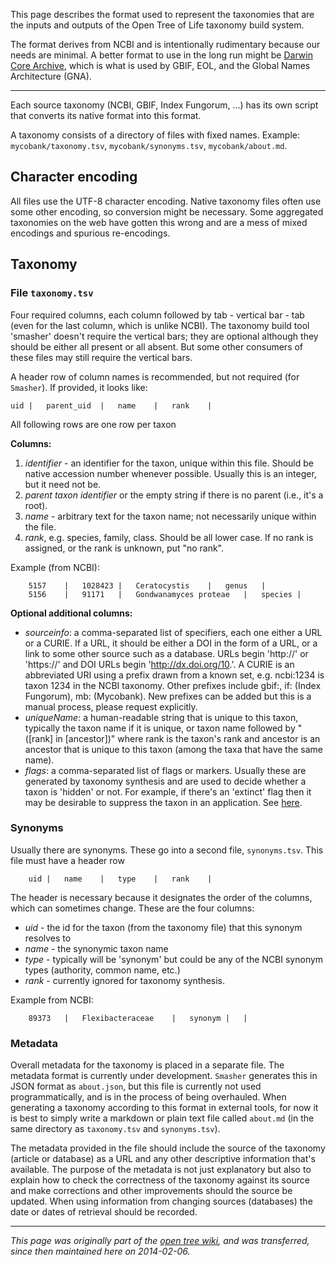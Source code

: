This page describes the format used to represent the taxonomies that are the inputs and outputs of the Open Tree of Life taxonomy build system.

The format derives from NCBI and is intentionally rudimentary because our needs are minimal. A better format to use in the long run might be [Darwin Core Archive](https://code.google.com/p/gbif-ecat/wiki/DwCArchive), which is what is used by GBIF, EOL, and the Global Names Architecture (GNA).

***

Each source taxonomy (NCBI, GBIF, Index Fungorum, ...) has its own script that converts its
native format into this format.

A taxonomy consists of a directory of files with fixed names.  Example: `mycobank/taxonomy.tsv`, `mycobank/synonyms.tsv`, `mycobank/about.md`.

## Character encoding

All files  use the UTF-8 character encoding.  Native taxonomy files often use some other encoding, so conversion might be necessary.  Some aggregated taxonomies on the web have gotten this wrong and are a mess of mixed encodings and spurious re-encodings.

## Taxonomy

### File `taxonomy.tsv`

Four required columns, each column followed by tab - vertical bar - tab (even for the last column, which is unlike NCBI).  The taxonomy build tool 'smasher' doesn't require the vertical bars; they are optional although they should be either all present or all absent.  But some other consumers of these files may still require the vertical bars.

A header row of column names is recommended, but not required (for `Smasher`). If provided, it looks like:

    uid	|	parent_uid	|	name	|	rank	|	

All following rows are one row per taxon

**Columns:**

1. _identifier_ - an identifier for the taxon, unique within this file.  Should be native accession number whenever possible.  Usually this is an integer, but it need not be.
2. _parent taxon identifier_ or the empty string if there is no parent (i.e., it's a root).
3. _name_ - arbitrary text for the taxon name; not necessarily unique within the file.
4. _rank_, e.g. species, family, class.  Should be all lower case.  If no rank is assigned, or the rank is unknown, put "no rank".

Example (from NCBI):

        5157	|	1028423	|	Ceratocystis	|	genus	|	
        5156	|	91171	|	Gondwanamyces proteae	|	species	|	

**Optional additional columns:**

* _sourceinfo_: a comma-separated list of specifiers, each one either a URL or a CURIE.  If a URL, it should be either a DOI in the form of a URL, or a link to some other source such as a database.  URLs begin 'http://' or 'https://' and DOI URLs begin 'http://dx.doi.org/10.'.  A CURIE is an abbreviated URI using a prefix drawn from a known set, e.g. ncbi:1234 is taxon 1234 in the NCBI taxonomy.  Other prefixes include gbif:, if: (Index Fungorum), mb: (Mycobank). New prefixes can be added but this is a manual process, please request explicitly.
* _uniqueName_: a human-readable string that is unique to this taxon, typically the taxon name if it is unique, or taxon name followed by "([rank] in [ancestor])" where rank is the taxon's rank and ancestor is an ancestor that is unique to this taxon (among the taxa that have the same name).
* _flags_: a comma-separated list of flags or markers.  Usually these are generated by taxonomy synthesis and are used to decide whether a taxon is 'hidden' or not.  For example, if there's an 'extinct' flag then it may be desirable to suppress the taxon in an application.  See [here](https://github.com/OpenTreeOfLife/taxomachine/blob/master/src/main/java/org/opentree/taxonomy/OTTFlag.java).

### Synonyms

Usually there are synonyms.  These go into a second file, `synonyms.tsv`.  This file must have a header row

        uid	|	name	|	type	|	rank	|	

The header is necessary because it designates the order of the columns, which can sometimes change. These are the four columns:

* _uid_ - the id for the taxon (from the taxonomy file) that this synonym resolves to
* _name_ - the synonymic taxon name
* _type_ - typically will be 'synonym' but could be any of the NCBI synonym types (authority, common name, etc.)
* _rank_ - currently ignored for taxonomy synthesis.

Example from NCBI:

        89373	|	Flexibacteraceae	|	synonym	|	|	

### Metadata

Overall metadata for the taxonomy is placed in a separate file.  The metadata format is currently under development. `Smasher` generates this in JSON format as `about.json`, but this file is currently not used programmatically, and is in the process of being overhauled. When generating a taxonomy according to this format in external tools, for now it is best to simply write a markdown or plain text file called `about.md` (in the same directory as `taxonomy.tsv` and `synonyms.tsv`).

The metadata provided in the file should include the source of the taxonomy (article or database) as a URL and any other descriptive information that's available.  The purpose of the metadata is not just explanatory but also to explain how to check the correctness of the taxonomy against its source and make corrections and other improvements should the source be updated. When using information from changing sources (databases) the date or dates of retrieval should be recorded.

***

_This page was originally part of the [open tree wiki](https://github.com/OpenTreeOfLife/opentree/wiki/Interim-taxonomy-file-format), and was transferred, since then maintained here on 2014-02-06._